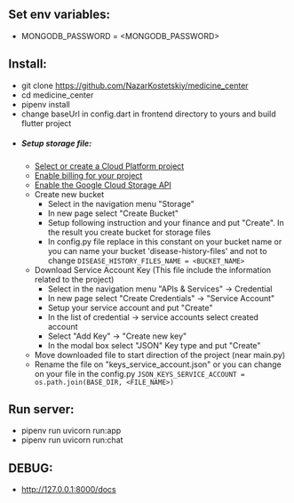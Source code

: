 ## Set env variables:
   * MONGODB_PASSWORD = <MONGODB_PASSWORD>

## Install:
   * git clone https://github.com/NazarKostetskiy/medicine_center
   * cd medicine_center
   * pipenv install
   * change baseUrl in config.dart in frontend directory to yours and build flutter project
   * ##### Setup storage file:
        * <a href="https://console.cloud.google.com/cloud-resource-manager">Select or create a Cloud Platform project</a>
        * <a href="https://cloud.google.com/billing/docs/how-to/modify-project#enable_billing_for_a_project">Enable billing for your project</a>
        * <a href="https://cloud.google.com/storage">Enable the Google Cloud Storage API</a>
        * Create new bucket
            * Select in the navigation menu "Storage"
            * In new page select "Create Bucket" 
            * Setup following instruction and your finance and put "Create". In the result you create bucket for storage files
            * In config.py file replace in this constant on your bucket name or you can name your bucket 'disease-history-files' and not to change
            ```DISEASE_HISTORY_FILES_NAME = <BUCKET_NAME>```
        * Download Service Account Key (This file include the information related to the project)
            * Select in the navigation menu "APIs & Services" -> Credential
            * In new page select "Create Credentials" -> "Service Account"
            * Setup your service account and put "Create"
            * In the list of credential -> service accounts select created account
            * Select "Add Key" -> "Create new key"
            * In the modal box select "JSON" Key type and put "Create"
        * Move downloaded file to start direction of the project (near main.py)
        * Rename the file on "keys_service_account.json" or you can change on your file in the config.py
        ```JSON_KEYS_SERVICE_ACCOUNT = os.path.join(BASE_DIR, <FILE_NAME>)```
            
## Run server:
   * pipenv run uvicorn run:app
   * pipenv run uvicorn run:chat 
## DEBUG:
   * http://127.0.0.1:8000/docs
